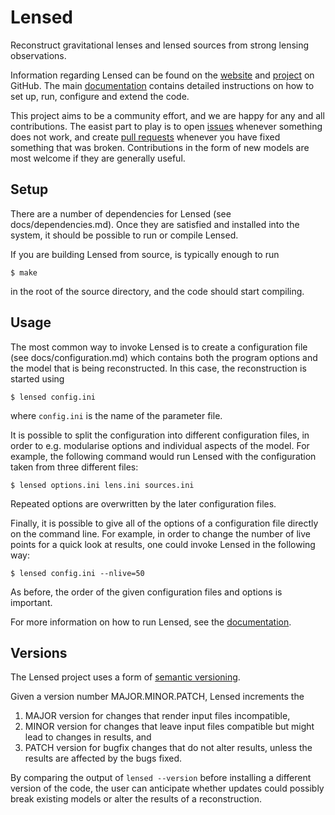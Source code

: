 Lensed
======

Reconstruct gravitational lenses and lensed sources from strong lensing
observations.

Information regarding Lensed can be found on the [website] and [project] on
GitHub. The main [documentation] contains detailed instructions on how to set
up, run, configure and extend the code.

This project aims to be a community effort, and we are happy for any and all
contributions. The easist part to play is to open [issues] whenever something
does not work, and create [pull requests] whenever you have fixed something
that was broken. Contributions in the form of new models are most welcome if
they are generally useful.


Setup
-----

There are a number of dependencies for Lensed (see docs/dependencies.md). Once
they are satisfied and installed into the system, it should be possible to run
or compile Lensed.

If you are building Lensed from source, is typically enough to run

    $ make

in the root of the source directory, and the code should start compiling.


Usage
-----

The most common way to invoke Lensed is to create a configuration file (see
docs/configuration.md) which contains both the program options and the model
that is being reconstructed. In this case, the reconstruction is started using

    $ lensed config.ini

where `config.ini` is the name of the parameter file.

It is possible to split the configuration into different configuration files,
in order to e.g. modularise options and individual aspects of the model. For
example, the following command would run Lensed with the configuration taken
from three different files:

    $ lensed options.ini lens.ini sources.ini

Repeated options are overwritten by the later configuration files.

Finally, it is possible to give all of the options of a configuration file
directly on the command line. For example, in order to change the number of
live points for a quick look at results, one could invoke Lensed in the
following way:

    $ lensed config.ini --nlive=50

As before, the order of the given configuration files and options is important.

For more information on how to run Lensed, see the [documentation].


Versions
--------

The Lensed project uses a form of [semantic versioning](http://semver.org).

Given a version number MAJOR.MINOR.PATCH, Lensed increments the

1.  MAJOR version for changes that render input files incompatible,
2.  MINOR version for changes that leave input files compatible but might
    lead to changes in results, and
3.  PATCH version for bugfix changes that do not alter results, unless the
    results are affected by the bugs fixed.

By comparing the output of `lensed --version` before installing a different
version of the code, the user can anticipate whether updates could possibly
break existing models or alter the results of a reconstruction.


[website]: http://glenco.github.io/lensed/
[project]: https://github.com/glenco/lensed
[documentation]: http://lensed.readthedocs.org
[issues]: https://github.com/glenco/lensed/issues
[pull requests]: https://github.com/glenco/lensed/pulls
